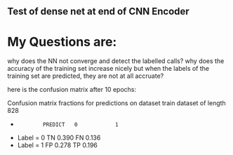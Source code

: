 ##  Test of dense net at end of CNN Encoder

# My Questions are:

why does the NN not converge and detect the labelled calls?
why does the accuracy of the training set increase nicely but
     when the labels of the training set are predicted, they are not at all accruate?
      
here is the confusion matrix after 10 epochs:

Confusion matrix fractions for predictions on dataset train dataset of length 828
  *             PREDICT   0            1
  *   Label = 0      TN 0.390    FN 0.136
  *   Label = 1      FP 0.278    TP 0.196

      
